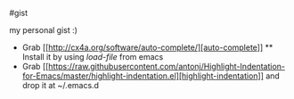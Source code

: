 #gist

my personal gist :)

* Grab [[http://cx4a.org/software/auto-complete/][auto-complete]]
** Install it by using *load-file* from emacs
* Grab [[https://raw.githubusercontent.com/antonj/Highlight-Indentation-for-Emacs/master/highlight-indentation.el][highlight-indentation]] and drop it at ~/.emacs.d
